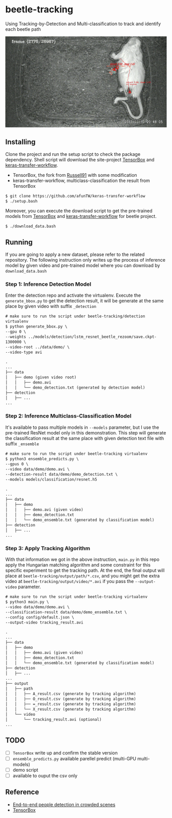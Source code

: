 # beetle-tracking
Using Tracking-by-Detection and Multi-classification to track and identify each beetle path

![tracking-demo](track.gif)

## Installing

Clone the project and run the setup script to check the package dependency. Shell script will download the site-project [TensorBox](https://github.com/afunTW/TensorBox) and [keras-transfer-workflow](https://github.com/afunTW/keras-transfer-workflow).

- TensorBox, the fork from [Russell91](https://github.com/Russell91/TensorBox) with some modification
- keras-transfer-workflow, multiclass-classification the result from TensorBox

```
$ git clone https://github.com/afunTW/keras-transfer-workflow
$ ./setup.bash
```

Moreover, you can execute the download script to get the pre-trained models from [TensorBox](https://github.com/Russell91/TensorBox) and [keras-transfer-workflow](https://github.com/afunTW/keras-transfer-workflow) for beetle project.

```
$ ./download_data.bash
```

## Running

If you are going to apply a new dataset, please refer to the related repository. The following instruction only writes up the process of inference model by given video and pre-trained model where you can download by `download_data.bash`

### Step 1: Inference Detection Model

Enter the detection repo and activate the virtualenv. Execute the `generate_bbox.py` to get the detection result, it will be generate at the same place by given video with suffix `_detection`

```
# make sure to run the script under beetle-tracking/detection virtualenv
$ python generate_bbox.py \
--gpu 0 \
--weights ../models/detection/lstm_resnet_beetle_rezoom/save.ckpt-1300000 \
--video-root ../data/demo/ \
--video-type avi
```
```
.
...
├── data
│   ├── demo (given video root)
│   │   ├── demo.avi
│   │   └── demo_detection.txt (generated by detection model)
├── detection
│   ├── ...
...
```

### Step 2: Inference Multiclass-Classification Model

It's available to pass multiple models in `--models` parameter, but I use the pre-trained ResNet model only in this demonstration. This step will generate the classification result at the same place with given detection text file with suffix `_ensemble`

```
# make sure to run the script under beetle-tracking virtualenv
$ python3 ensemble_predicts.py \
--gpus 0 \
--video data/demo/demo.avi \
--detection-result data/demo/demo_detection.txt \
--models models/classification/resnet.h5
```
```
.
...
├── data
│   ├── demo
│   │   ├── demo.avi (given video)
│   │   ├── demo_detection.txt
│   │   └── demo_ensemble.txt (generated by classification model)
├── detection
│   ├── ...
...
```

### Step 3: Apply Tracking Algorithm

With that information we got in the above instruction, `main.py` in this repo apply the Hungarian matching algorithm and some constraint for this specific experiment to get the tracking path. At the end, the final output will place at `beetle-tracking/output/path/*.csv`, and you might get the extra video at `beetle-tracking/output/video/*.avi` if you pass the `--output-video` parameter.

```
# make sure to run the script under beetle-tracking virtualenv
$ python3 main.py \
--video data/demo/demo.avi \
--classification-result data/demo/demo_ensemble.txt \
--config config/default.json \
--output-video tracking_result.avi
```
```
.
...
├── data
│   ├── demo
│   │   ├── demo.avi (given video)
│   │   ├── demo_detection.txt
│   │   └── demo_ensemble.txt (generated by classification model)
├── detection
│   ├── ...
...
├── output
│   ├── path
│   │   ├── A_result.csv (generate by tracking algorithm)
│   │   ├── O_result.csv (generate by tracking algorithm)
│   │   ├── =_result.csv (generate by tracking algorithm)
│   │   └── X_result.csv (generate by tracking algorithm)
│   └── video
│       └── tracking_result.avi (optional)
...
```

## TODO

- [ ] `TensorBox` write up and confirm the stable version  
- [ ] `ensemble_predicts.py` available parellel predict (multi-GPU multi-models)
- [ ] demo script
- [ ] available to ouput the csv only

## Reference

- [End-to-end people detection in crowded scenes](https://arxiv.org/abs/1506.04878)
- [TensorBox](https://github.com/afunTW/TensorBox)